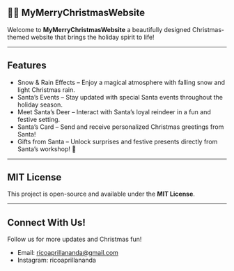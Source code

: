 ## 🎄🦌 MyMerryChristmasWebsite

Welcome to **MyMerryChristmasWebsite**  a beautifully designed Christmas-themed website that brings the holiday spirit to life! 

----

## Features

- Snow & Rain Effects – Enjoy a magical atmosphere with falling snow and light Christmas rain.  
- Santa’s Events – Stay updated with special Santa events throughout the holiday season.  
- Meet Santa’s Deer – Interact with Santa’s loyal reindeer in a fun and festive setting.  
- Santa’s Card – Send and receive personalized Christmas greetings from Santa!  
- Gifts from Santa – Unlock surprises and festive presents directly from Santa’s workshop!  🌲

---

## MIT License  
This project is open-source and available under the **MIT License**.  

---

## Connect With Us!

Follow us for more updates and Christmas fun! 

- Email: ricoaprillananda@gmail.com
- Instagram: ricoaprillananda
